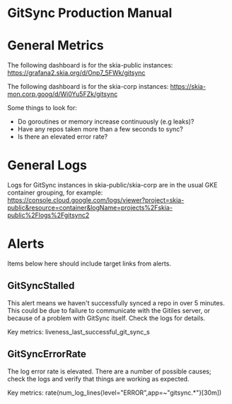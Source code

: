 GitSync Production Manual
=========================

General Metrics
===============
The following dashboard is for the skia-public instances:
<https://grafana2.skia.org/d/Onp7_5FWk/gitsync>

The following dashboard is for the skia-corp instances:
<https://skia-mon.corp.goog/d/Wi0Yu5FZk/gitsync>

Some things to look for:

 - Do goroutines or memory increase continuously (e.g leaks)?
 - Have any repos taken more than a few seconds to sync?
 - Is there an elevated error rate?

General Logs
============
Logs for GitSync instances in skia-public/skia-corp are in the usual
GKE container grouping, for example:
<https://console.cloud.google.com/logs/viewer?project=skia-public&resource=container&logName=projects%2Fskia-public%2Flogs%2Fgitsync2>

Alerts
======

Items below here should include target links from alerts.

GitSyncStalled
--------------
This alert means we haven't successfully synced a repo in over 5 minutes. This
could be due to failure to communicate with the Gitiles server, or because of a
problem with GitSync itself. Check the logs for details.

Key metrics: liveness_last_successful_git_sync_s


GitSyncErrorRate
----------------
The log error rate is elevated. There are a number of possible causes; check the
logs and verify that things are working as expected.

Key metrics: rate(num_log_lines{level="ERROR",app=~"gitsync.\*"}[30m])
